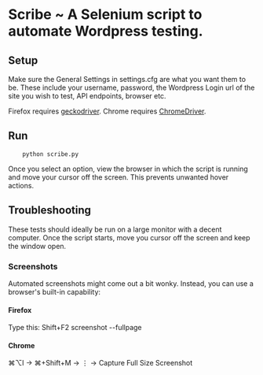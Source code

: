 # Scribe ~ A Selenium script to automate Wordpress testing.

## Setup
Make sure the General Settings in settings.cfg are what you want them to be.
These include your username, password, the Wordpress Login url of the site you wish to test, API endpoints, browser etc.

Firefox requires [geckodriver](https://github.com/mozilla/geckodriver/releases).
Chrome requires [ChromeDriver](https://sites.google.com/a/chromium.org/chromedriver/downloads).

## Run

        python scribe.py

Once you select an option, view the browser in which the script is running and move your cursor off the screen.
This prevents unwanted hover actions.

## Troubleshooting
These tests should ideally be run on a large monitor with a decent computer.
Once the script starts, move you cursor off the screen and keep the window open.

### Screenshots
Automated screenshots might come out a bit wonky. Instead, you can use a browser's built-in capability:

#### Firefox
Type this: Shift+F2 screenshot --fullpage

#### Chrome
⌘⌥I -> ⌘+Shift+M -> ⋮ -> Capture Full Size Screenshot
